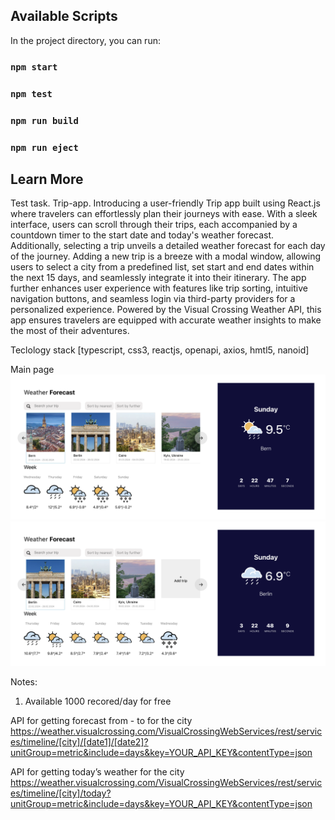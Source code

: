 ## Available Scripts

In the project directory, you can run:

### `npm start`

### `npm test`

### `npm run build`

### `npm run eject`

## Learn More

Test task. Trip-app. Introducing a user-friendly Trip app built using React.js where travelers can effortlessly plan their journeys with ease. With a sleek interface, users can scroll through their trips, each accompanied by a countdown timer to the start date and today's weather forecast. Additionally, selecting a trip unveils a detailed weather forecast for each day of the journey. Adding a new trip is a breeze with a modal window, allowing users to select a city from a predefined list, set start and end dates within the next 15 days, and seamlessly integrate it into their itinerary. The app further enhances user experience with features like trip sorting, intuitive navigation buttons, and seamless login via third-party providers for a personalized experience. Powered by the Visual Crossing Weather API, this app ensures travelers are equipped with accurate weather insights to make the most of their adventures.

Teclology stack [typescript, css3, reactjs, openapi, axios, hmtl5, nanoid]

Main page
![Main page](https://github.com/darynakarmazin/trip-app/raw/main/src/img/img-1.png)
![Main page](https://github.com/darynakarmazin/trip-app/raw/main/src/img/img-2.png)

Notes:

1.  Available 1000 recored/day for free

API for getting forecast from - to for the city
https://weather.visualcrossing.com/VisualCrossingWebServices/rest/services/timeline/[city]/[date1]/[date2]?unitGroup=metric&include=days&key=YOUR_API_KEY&contentType=json

API for getting today’s weather for the city
https://weather.visualcrossing.com/VisualCrossingWebServices/rest/services/timeline/[city]/today?unitGroup=metric&include=days&key=YOUR_API_KEY&contentType=json
